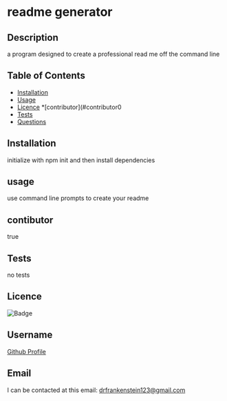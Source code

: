 # readme generator
 
## Description
a program designed to create a professional read me off the command line
 
## Table of Contents

* [Installation](#Installation) 
* [Usage](#Usage) 
* [Licence](#Licence) 
*[contributor](#contributor0 
* [Tests](#Tests) 
* [Questions](#Questions)
 
## Installation
initialize with npm init and then install dependencies
 
## usage
use command line prompts to create your readme
 
## contibutor
true
 
## Tests
no tests
 
## Licence

![Badge](https://img.shields.io/badge/license-undefined-blue)
 
## Username

[Github Profile](https://github.com/undefined/)
 
## Email

I can be contacted at this email: <drfrankenstein123@gmail.com>